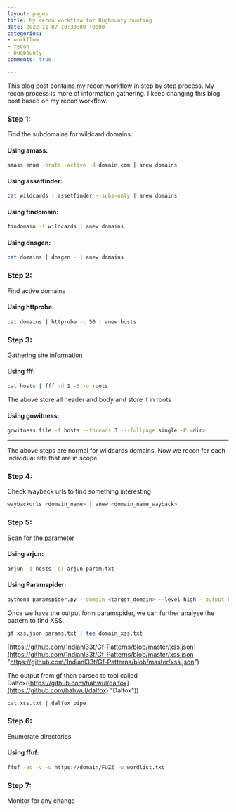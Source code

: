 ```yaml
---
layout: pages
title: My recon workflow for Bugbounty hunting
date: 2022-11-07 18:30:00 +0000
categories:
- workflow
- recon
- bugbounty
comments: true

---
```

This blog post contains my recon workflow in step by step process. My recon process is more of information gathering. I keep changing this blog post based on my recon workflow.

<!--more-->

### Step 1:

Find the subdomains for wildcard domains.

#### Using amass:

```bash
amass enum -brute -active -d domain.com | anew domains
```

#### Using assetfinder:

```bash
cat wildcards | assetfinder --subs-only | anew domains
```

#### Using findomain:

```bash
findomain -f wildcards | anew domains
```

#### Using dnsgen:

```bash
cat domains | dnsgen - | anew domains
```

### Step 2:

Find active domains 

#### Using httprobe:

```bash
cat domains | httprobe -c 50 | anew hosts
```

### Step 3:

Gathering site information

#### Using fff:

```bash
cat hosts | fff -d 1 -S -o roots
```

The above store all header and body and store it in roots

#### Using gowitness:

```bash
gowitness file -f hosts --threads 3 ---fullpage single -P <dir>
```

***

The above steps are normal for wildcards domains. Now we recon for each individual site that are in scope.

### Step 4:

Check wayback urls to find something interesting

```bash
waybackurls <domain_name> | anew <domain_name_wayback>
```

### Step 5:

Scan for the parameter

#### Using arjun:

```bash
arjun -i hosts -oT arjun_param.txt
```

#### Using Paramspider:

```bash
python3 paramspider.py --domain <target_domain> --level high --output domainname_params.txt
```

Once we have the output form paramspider, we can further analyse the pattern to find XSS.

```bash
gf xss.json params.txt | tee domain_xss.txt
```

[https://github.com/1ndianl33t/Gf-Patterns/blob/master/xss.json](https://github.com/1ndianl33t/Gf-Patterns/blob/master/xss.json "https://github.com/1ndianl33t/Gf-Patterns/blob/master/xss.json")

The output from gf then parsed to tool called Dalfox([https://github.com/hahwul/dalfox](https://github.com/hahwul/dalfox) "Dalfox"))

```bash
cat xss.txt | dalfox pipe
```

### Step 6:

Enumerate directories

#### Using ffuf:

```bash
ffuf -ac -v -u https://domain/FUZZ -w wordlist.txt
```

### Step 7:

Monitor for any change